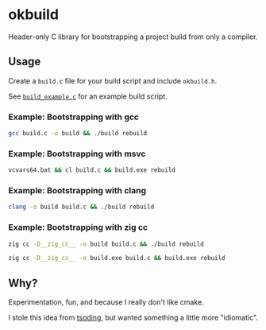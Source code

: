 # okbuild

Header-only C library for bootstrapping a project build from only a compiler.

## Usage

Create a `build.c` file for your build script and include `okbuild.h`.

See [`build_example.c`](build_example.c) for an example build script.


### Example: Bootstrapping with gcc
```sh
gcc build.c -o build && ./build rebuild
```

### Example: Bootstrapping with msvc

```cmd
vcvars64.bat && cl build.c && build.exe rebuild
```

### Example: Bootstrapping with clang
```sh
clang -o build build.c && ./build rebuild
```

### Example: Bootstrapping with zig cc
```sh
zig cc -D__zig_cc__ -o build build.c && ./build rebuild
```
```cmd
zig cc -D__zig_cc__ -o build.exe build.c && build.exe rebuild
```

## Why?

Experimentation, fun, and because I really don't like cmake.

I stole this idea from [tsoding](https://github.com/tsoding/nobuild), but wanted something a
little more "idiomatic".
